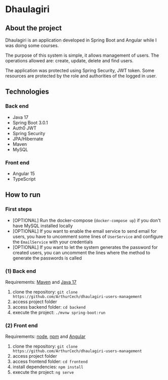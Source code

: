 # Dhaulagiri

## About the project

Dhaulagiri is an application developed in Spring Boot and Angular while I was doing some courses.

The purpose of this system is simple, it allows management of users. The operations allowed are: create, update, delete and find users.

The application was protected using Spring Security, JWT token. Some resources are protected by the role and authorities of the logged in user.

## Technologies

### Back end

- Java 17
- Spring Boot 3.0.1
- Auth0 JWT
- Spring Security
- JPA/Hibernate
- Maven
- MySQL

### Front end

- Angular 15
- TypeScript

## How to run

### First steps

- [OPTIONAL] Run the docker-compose (`docker-compose up`) if you don't have MySQL installed locally
- [OPTIONAL] If you want to enable the email service to send email for users, you have to uncomment some lines of `UserService` and configure the `EmailService` with your credentials
- [OPTIONAL] If you want to let the system generates the password for created users, you can uncomment the lines where the method to generate the passwords is called

### (1) Back end

Requirements: [Maven](https://maven.apache.org/) and [Java 17](https://www.oracle.com/java/technologies/downloads/)

1. clone the repository: `git clone https://github.com/ArthurCech/dhaulagiri-users-management`
2. access project folder
3. access backend folder: `cd backend`
4. execute the project: `./mvnw spring-boot:run`

### (2) Front end

Requirements: [node](https://nodejs.org/en/), [npm](https://www.npmjs.com/) and [Angular](https://angular.io/)

1. clone the repository: `git clone https://github.com/ArthurCech/dhaulagiri-users-management`
2. access project folder
3. access frontend folder: `cd frontend`
4. install dependencies: `npm install`
5. execute the project: `ng serve`
